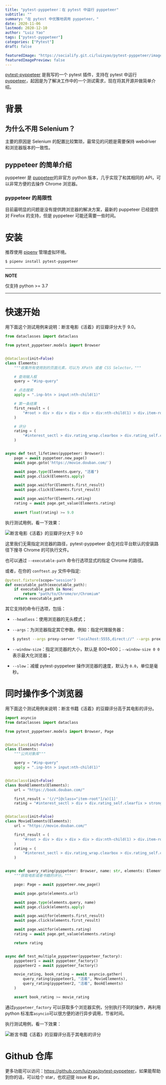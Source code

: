 ```yaml
---
title: "pytest-pyppeteer：在 pytest 中运行 pyppeteer"
subtitle: ""
summary: "在 pytest 中优雅地调用 pyppeteer。"
date: 2020-11-06
lastmod: 2020-12-10
author: "Luiz Yao"
tags: ["pytest-pyppeteer"]
categories: ["Pytest"]
draft: false

featuredImage: "https://socialify.git.ci/luizyao/pytest-pyppeteer/image?description=1&font=Inter&forks=1&issues=1&language=1&owner=1&pattern=Plus&pulls=1&stargazers=1&theme=Light"
featuredImagePreview: false
---
```


[pytest-pyppeteer](https://github.com/luizyao/pytest-pyppeteer) 是我写的一个 pytest 插件，支持在 pytest 中运行 [pyppeteer](https://github.com/pyppeteer/pyppeteer)，起因是为了解决工作中的一个测试需求，现在将其开源并做简单介绍。

# 背景

## 为什么不用 Selenium？

主要的原因是 Selenium 的配置比较繁琐，最常见的问题是需要保持 webdriver 和浏览器版本的一致性。

## pyppeteer 的简单介绍

pyppeteer 是 [puppeteer](https://github.com/puppeteer/puppeteer/)的非官方 python 版本，几乎实现了和其相同的 API，可以非常方便的去操作 Chrome 浏览器。

### pyppeteer 的局限性

目前最明显的问题是没有提供跨浏览器的解决方案，最新的 puppeteer 已经提供对 Firefox 的支持，但是 pyppeteer 可能还需要一些时间。

# 安装

推荐使用 [pipenv](https://github.com/pypa/pipenv) 管理虚拟环境。

```bash
$ pipenv install pytest-pyppeteer
```

---

**NOTE**

仅支持 python >= 3.7

---

# 快速开始

用下面这个测试用例来说明：断言电影《活着》的豆瓣评分大于 9.0。

```python
from dataclasses import dataclass

from pytest_pyppeteer.models import Browser


@dataclass(init=False)
class Elements:
    """收集所有使用到的页面元素，可以为 XPath 或者 CSS Selector。"""

    # 查询输入框
    query = "#inp-query"

    # 点击搜索
    apply = ".inp-btn > input:nth-child(1)"

    # 第一条结果
    first_result = (
        "#root > div > div > div > div > div:nth-child(1) > div.item-root a.cover-link"
    )

    # 评分
    rating = (
        "#interest_sectl > div.rating_wrap.clearbox > div.rating_self.clearfix > strong"
    )


async def test_lifetimes(pyppeteer: Browser):
    page = await pyppeteer.new_page()
    await page.goto('https://movie.douban.com/')

    await page.type(Elements.query, "活着")
    await page.click(Elements.apply)

    await page.waitfor(Elements.first_result)
    await page.click(Elements.first_result)

    await page.waitfor(Elements.rating)
    rating = await page.get_value(Elements.rating)
    
    assert float(rating) >= 9.0
```

执行测试用例，看一下效果：

![断言电影《活着》的豆瓣评分大于 9.0](https://gitee.com/luizyao/pictures/raw/master/img/pytest_pyppeteer_movie_lifetimes.gif)

这里我们无需指定浏览器的路径，pytest-pyppeteer 会在对应平台默认的安装路径下搜寻 Chrome 的可执行文件。

也可以通过  `--executable-path` 命令行选项显式的指定 Chrome 的路径。

或者，在你的 `conftest.py` 文件中指定:

```python
@pytest.fixture(scope="session")
def executable_path(executable_path):
    if executable_path is None:
        return "path/to/Chrome/or/Chromium"
    return executable_path
```

其它支持的命令行选项，包括：

- `--headless`：使用浏览器的无头模式；

- `--args`：为浏览器指定其它参数。例如：指定代理服务器：

    ```bash
    $ pytest --args proxy-server "localhost:5555,direct://" --args proxy-bypass-list "192.0.0.1/8;10.0.0.1/8"
    ```

- `--window-size`：指定浏览器的大小，默认是 800*600；`--window-size 0 0` 表示最大化浏览器；

- `--slow`：减缓 pytest-pyppeteer 操作浏览器的速度，默认为 `0.0`，单位是毫秒。

# 同时操作多个浏览器

用下面这个测试用例来说明：断言书籍《活着》的豆瓣评分高于其电影的评分。

```python
import asyncio
from dataclasses import dataclass

from pytest_pyppeteer.models import Browser, Page


@dataclass(init=False)
class Elements:
    """公共对象库"""

    query = "#inp-query"
    apply = ".inp-btn > input:nth-child(1)"


@dataclass(init=False)
class BookElements(Elements):
    url = "https://book.douban.com/"

    first_result = '(//*[@class="item-root"]/a)[1]'
    rating = "#interest_sectl > div > div.rating_self.clearfix > strong"


@dataclass(init=False)
class MovieElements(Elements):
    url = "https://movie.douban.com/"

    first_result = (
        "#root > div > div > div > div > div:nth-child(1) > div.item-root a.cover-link"
    )
    rating = (
        "#interest_sectl > div.rating_wrap.clearbox > div.rating_self.clearfix > strong"
    )


async def query_rating(pyppeteer: Browser, name: str, elements: Elements):
    """获取电影或者书籍的评分。"""

    page: Page = await pyppeteer.new_page()

    await page.goto(elements.url)

    await page.type(elements.query, name)
    await page.click(elements.apply)

    await page.waitfor(elements.first_result)
    await page.click(elements.first_result)

    await page.waitfor(elements.rating)
    rating = await page.get_value(elements.rating)

    return rating


async def test_multiple_pyppeteer(pyppeteer_factory):
    pyppeteer1 = await pyppeteer_factory()
    pyppeteer2 = await pyppeteer_factory()

    movie_rating, book_rating = await asyncio.gather(
        query_rating(pyppeteer1, "活着", MovieElements),
        query_rating(pyppeteer2, "活着", BookElements)
    )

    assert book_rating >= movie_rating
```

通过`pyppeteer_factory` 可以获取多个浏览器实例，分别执行不同的操作，再利用 python 标准库`asyncio`可以很方便的进行异步调用，节省时间。

执行测试用例，看一下效果：

![断言书籍《活着》的豆瓣评分高于其电影的评分](https://gitee.com/luizyao/pictures/raw/master/img/pytest_pyppeteer_book_movie_lifetimes.gif)

# Github 仓库

更多功能可以访问：<https://github.com/luizyao/pytest-pyppeteer>，如果能帮助到你的话，可以给个 star，也欢迎提 issue 和 pr。

